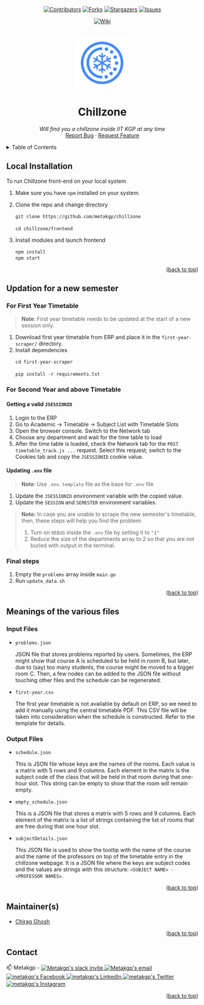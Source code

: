 <div id="top"></div>

<div align="center">

[![Contributors][contributors-shield]][contributors-url]
[![Forks][forks-shield]][forks-url]
[![Stargazers][stars-shield]][stars-url]
[![Issues][issues-shield]][issues-url]
<!-- [![MIT License][license-shield]][license-url] -->
[![Wiki][wiki-shield]][wiki-url]

</div>

<!-- PROJECT LOGO -->
<br />
<div align="center">
  <a href="https://github.com/metakgp/chillzone">
    <img width="140" alt="image" src="images/icons/icon_384x384.png">
  </a>

  <h1 align="center">Chillzone</h1>

  <p align="center">
    <i>Will find you a chillzone inside IIT KGP at any time</i>
    <br />
    <a href="https://github.com/metakgp/chillzone/issues">Report Bug</a>
    ·
    <a href="https://github.com/metakgp/chillzone/issues">Request Feature</a>
  </p>
</div>

<details>
<summary>Table of Contents</summary>

- [Local Installation](#local-installation)
- [Updation for a new semester](#updation-for-a-new-semester)
  - [For First Year Timetable](#for-first-year-timetable)
  - [For Second Year and above Timetable](#for-second-year-and-above-timetable)
    - [Getting a valid `JSESSIONID`](#getting-a-valid-jsessionid)
    - [Updating `.env` file](#updating-env-file)
  - [Final steps](#final-steps)
- [Meanings of the various files](#meanings-of-the-various-files)
  - [Input Files](#input-files)
  - [Output Files](#output-files)
- [Maintainer(s)](#maintainers)
- [Contact](#contact)
</details>

## Local Installation

To run Chillzone front-end on your local system 

1. Make sure you have `npm` installed on your system.
2. Clone the repo and change directory

   ```
   git clone https://github.com/metakgp/chillzone
   
   cd chillzone/frontend
   ```
3. Install modules and launch frontend
    ```
    npm install
    npm start
    ```

<p align="right">(<a href="#top">back to top</a>)</p>

<!-- 
## How does it work?

### Request

```sh
curl 'https://erp.iitkgp.ernet.in/Acad/timetable_track.jsp?action=second&dept=AE' \
    -H 'User-Agent: Mozilla/5.0 (X11; Ubuntu; Linux x86_64; rv:58.0) Gecko/20100101 Firefox/58.0' \
    -H 'Content-Type: application/x-www-form-urlencoded' \
    -H 'Cookie: JSESSIONID=ABCD.worker3;' \
    --data 'for_session=2017-2018&for_semester=SPRING&dept=AE'
``` -->


## Updation for a new semester

### For First Year Timetable

> **Note**: First year timetable needs to be updated at the start of a new session only.

1. Download first year timetable from ERP and place it in the `first-year-scraper/` directory.
2. Install dependencies
   ```
   cd first-year-scraper
   
   pip install -r requirements.txt
   ```

### For Second Year and above Timetable

#### Getting a valid `JSESSIONID`

1. Login to the ERP
2. Go to Academic -> Timetable -> Subject List with Timetable Slots
3. Open the browser console. Switch to the Network tab
4. Choose any department and wait for the time table to load
5. After the time table is loaded, check the Network tab for the `POST timetable_track.js ...` request. Select this request; switch to the Cookies tab and copy the `JSESSIONID` cookie value.
  
#### Updating `.env` file

> **Note**: Use `.env.template` file as the base for `.env` file

1. Update the `JSESSIONID` environment variable with the copied value.
2. Update the `SESSION` and `SEMESTER` environment variables.

> **Note:** In case you are unable to scrape the new semester's timetable, then, these steps will help you find the problem:
> 1. Turn on `DEBUG` inside the `.env` file by setting it to `"1"`
> 2. Reduce the size of the departments array to 2 so that you are not buried with output in the terminal.

### Final steps

1. Empty the `problems` array inside `main.go` 
2. Run `update_data.sh`

<p align="right">(<a href="#top">back to top</a>)</p>

## Meanings of the various files

### Input Files

- `problems.json`

  JSON file that stores problems reported by users. Sometimes, the ERP might
  show that course A is scheduled to be held in room B, but later, due to
  (say) too many students, the course might be moved to a bigger room C. Then,
  a few nodes can be added to the JSON file without touching other files and
  the schedule can be regenerated.
- `first-year.csv`

  The first year timetable is not available by default on ERP, so we need to
  add it manually using the central timetable PDF. This CSV file will be taken
  into consideration when the schedule is constructed. Refer to the template
  for details.

### Output Files

- `schedule.json`

  This is JSON file whose keys are the names of the rooms. Each value is a
  matrix with 5 rows and 9 columns. Each element in the matrix is the subject
  code of the class that will be held in that room during that one-hour slot.
  This string can be empty to show that the room will remain empty.
- `empty_schedule.json`

  This is a JSON file that stores a matrix with 5 rows and 9 columns. Each
  element of the matrix is a list of strings containing the list of rooms that
  are free during that one hour slot.
- `subjectDetails.json`

  This JSON file is used to show the tooltip with the name of the course and
  the name of the professors on top of the timetable entry in the chillzone
  webpage. It is a JSON file where the keys are subject codes and the values are
  strings with this structure: `<SUBJECT NAME> - <PROFESSOR NAMES>`.

<p align="right">(<a href="#top">back to top</a>)</p>

## Maintainer(s)

- [Chirag Ghosh](https://github.com/chirag-ghosh)

<p align="right">(<a href="#top">back to top</a>)</p>

## Contact

<p>
📫 Metakgp -
<a href="https://bit.ly/metakgp-slack">
  <img align="center" alt="Metakgp's slack invite" width="22px" src="https://raw.githubusercontent.com/edent/SuperTinyIcons/master/images/svg/slack.svg" />
</a>
<a href="mailto:metakgp@gmail.com">
  <img align="center" alt="Metakgp's email " width="22px" src="https://raw.githubusercontent.com/edent/SuperTinyIcons/master/images/svg/gmail.svg" />
</a>
<a href="https://www.facebook.com/metakgp">
  <img align="center" alt="metakgp's Facebook" width="22px" src="https://raw.githubusercontent.com/edent/SuperTinyIcons/master/images/svg/facebook.svg" />
</a>
<a href="https://www.linkedin.com/company/metakgp-org/">
  <img align="center" alt="metakgp's LinkedIn" width="22px" src="https://raw.githubusercontent.com/edent/SuperTinyIcons/master/images/svg/linkedin.svg" />
</a>
<a href="https://twitter.com/metakgp">
  <img align="center" alt="metakgp's Twitter " width="22px" src="https://raw.githubusercontent.com/edent/SuperTinyIcons/master/images/svg/twitter.svg" />
</a>
<a href="https://www.instagram.com/metakgp_/">
  <img align="center" alt="metakgp's Instagram" width="22px" src="https://raw.githubusercontent.com/edent/SuperTinyIcons/master/images/svg/instagram.svg" />
</a>
</p>

<p align="right">(<a href="#top">back to top</a>)</p>

<!-- MARKDOWN LINKS & IMAGES -->

[contributors-shield]: https://img.shields.io/github/contributors/metakgp/chillzone.svg?style=for-the-badge
[contributors-url]: https://github.com/metakgp/chillzone/graphs/contributors
[forks-shield]: https://img.shields.io/github/forks/metakgp/chillzone.svg?style=for-the-badge
[forks-url]: https://github.com/metakgp/chillzone/network/members
[stars-shield]: https://img.shields.io/github/stars/metakgp/chillzone.svg?style=for-the-badge
[stars-url]: https://github.com/metakgp/chillzone/stargazers
[issues-shield]: https://img.shields.io/github/issues/metakgp/chillzone.svg?style=for-the-badge
[issues-url]: https://github.com/metakgp/chillzone/issues
<!-- [license-shield]: https://img.shields.io/github/license/shikhar-irez/chillzone?label=license&style=for-the-badge
[license-url]: https://github.com/shikhar-irez/chillzone/blob/new-readme/LICENSE -->
[wiki-shield]: https://custom-icon-badges.demolab.com/badge/metakgp_wiki-grey?logo=metakgp_logo&logoColor=white&style=for-the-badge
[wiki-url]: https://wiki.metakgp.org
